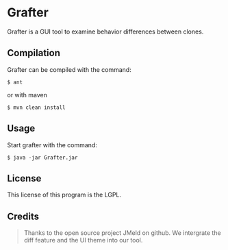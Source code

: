 # Grafter

Grafter is a GUI tool to examine behavior differences between clones.

## Compilation

Grafter can be compiled with the command:

    $ ant

or with maven

    $ mvn clean install

## Usage

Start grafter with the command:

    $ java -jar Grafter.jar

## License

This license of this program is the LGPL.

## Credits

> Thanks to the open source project JMeld on github. We intergrate the diff feature and the UI theme into our tool.
